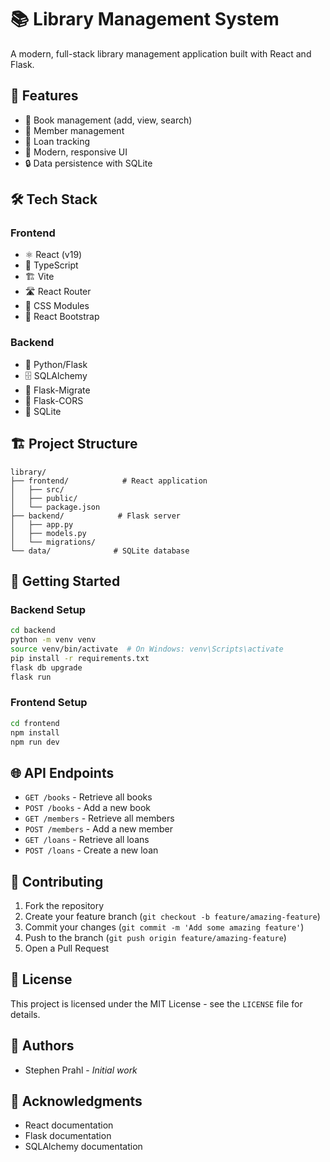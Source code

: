 # 📚 Library Management System

A modern, full-stack library management application built with React and Flask.

## 🚀 Features

- 📖 Book management (add, view, search)
- 👥 Member management
- 📝 Loan tracking
- 🎨 Modern, responsive UI
- 🔒 Data persistence with SQLite

## 🛠️ Tech Stack

### Frontend

- ⚛️ React (v19)
- 🎯 TypeScript
- 🏗️ Vite
- 🛣️ React Router
- 🎨 CSS Modules
- 📱 React Bootstrap

### Backend

- 🐍 Python/Flask
- 🗄️ SQLAlchemy
- 🔄 Flask-Migrate
- 📡 Flask-CORS
- 💾 SQLite

## 🏗️ Project Structure

```text
library/
├── frontend/            # React application
│   ├── src/
│   ├── public/
│   └── package.json
├── backend/            # Flask server
│   ├── app.py
│   ├── models.py
│   └── migrations/
└── data/              # SQLite database
```

## 🚀 Getting Started

### Backend Setup

```bash
cd backend
python -m venv venv
source venv/bin/activate  # On Windows: venv\Scripts\activate
pip install -r requirements.txt
flask db upgrade
flask run
```

### Frontend Setup

```bash
cd frontend
npm install
npm run dev
```

## 🌐 API Endpoints

- `GET /books` - Retrieve all books
- `POST /books` - Add a new book
- `GET /members` - Retrieve all members
- `POST /members` - Add a new member
- `GET /loans` - Retrieve all loans
- `POST /loans` - Create a new loan

## 🤝 Contributing

1. Fork the repository
2. Create your feature branch (`git checkout -b feature/amazing-feature`)
3. Commit your changes (`git commit -m 'Add some amazing feature'`)
4. Push to the branch (`git push origin feature/amazing-feature`)
5. Open a Pull Request

## 📝 License

This project is licensed under the MIT License - see the `LICENSE` file for details.

## 👥 Authors

- Stephen Prahl - *Initial work*

## 🙏 Acknowledgments

- React documentation
- Flask documentation
- SQLAlchemy documentation
